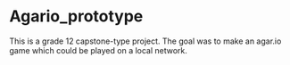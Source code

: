 # Agario_prototype
This is a grade 12 capstone-type project. The goal was to make an agar.io game which could be played on a local network.

